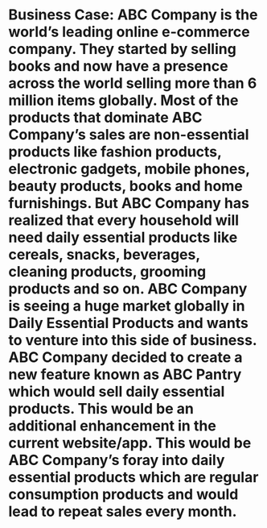 # Business Case: ABC Company is the world’s leading online e-commerce company. They started by selling books and now have a presence across the world selling more than 6 million items globally. Most of the products that dominate ABC Company’s sales are non-essential products like fashion products, electronic gadgets, mobile phones, beauty products, books and home furnishings. But ABC Company has realized that every household will need daily essential products like cereals, snacks, beverages, cleaning products, grooming products and so on. ABC Company is seeing a huge market globally in Daily Essential Products and wants to venture into this side of business. ABC Company decided to create a new feature known as ABC Pantry which would sell daily essential products. This would be an additional enhancement in the current website/app. This would be ABC Company’s foray into daily essential products which are regular consumption products and would lead to repeat sales every month.
